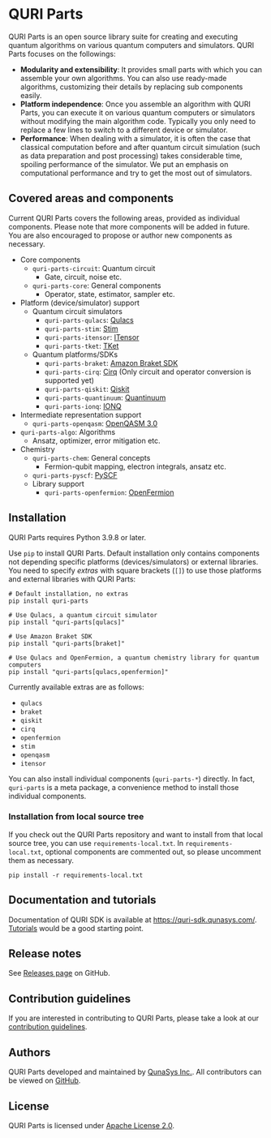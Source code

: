 # QURI Parts


QURI Parts is an open source library suite for creating and executing quantum algorithms on various quantum computers and simulators. QURI Parts focuses on the followings:

- **Modularity and extensibility**: It provides small parts with which you can assemble your own algorithms. You can also use ready-made algorithms, customizing their details by replacing sub components easily.
- **Platform independence**: Once you assemble an algorithm with QURI Parts, you can execute it on various quantum computers or simulators without modifying the main algorithm code. Typically you only need to replace a few lines to switch to a different device or simulator.
- **Performance**: When dealing with a simulator, it is often the case that classical computation before and after quantum circuit simulation (such as data preparation and post processing) takes considerable time, spoiling performance of the simulator. We put an emphasis on computational performance and try to get the most out of simulators.


## Covered areas and components

Current QURI Parts covers the following areas, provided as individual components.
Please note that more components will be added in future.
You are also encouraged to propose or author new components as necessary.

- Core components
  - `quri-parts-circuit`: Quantum circuit
      - Gate, circuit, noise etc.
  - `quri-parts-core`: General components
      - Operator, state, estimator, sampler etc.
- Platform (device/simulator) support
  - Quantum circuit simulators
      - `quri-parts-qulacs`: [Qulacs](https://github.com/qulacs/qulacs)
      - `quri-parts-stim`: [Stim](https://github.com/quantumlib/Stim)
      - `quri-parts-itensor`: [ITensor](https://github.com/ITensor/ITensors.jl)
      - `quri-parts-tket`: [TKet](https://www.quantinuum.com/developers/tket)
  - Quantum platforms/SDKs
      - `quri-parts-braket`: [Amazon Braket SDK](https://github.com/aws/amazon-braket-sdk-python)
      - `quri-parts-cirq`: [Cirq](https://quantumai.google/cirq) (Only circuit and operator conversion is supported yet)
      - `quri-parts-qiskit`: [Qiskit](https://qiskit.org/)
      - `quri-parts-quantinuum`: [Quantinuum](https://www.quantinuum.com/hardware/)
      - `quri-parts-ionq`: [IONQ](https://ionq.com/docs/)
- Intermediate representation support
  - `quri-parts-openqasm`: [OpenQASM 3.0](https://openqasm.com/)
- `quri-parts-algo`: Algorithms
  - Ansatz, optimizer, error mitigation etc.
- Chemistry
  - `quri-parts-chem`: General concepts
      - Fermion-qubit mapping, electron integrals, ansatz etc.
  - `quri-parts-pyscf`: [PySCF](https://pyscf.org/)
  - Library support
      - `quri-parts-openfermion`: [OpenFermion](https://quantumai.google/openfermion)


## Installation

QURI Parts requires Python 3.9.8 or later.

Use `pip` to install QURI Parts.
Default installation only contains components not depending specific platforms (devices/simulators) or external libraries.
You need to specify *extras* with square brackets (`[]`) to use those platforms and external libraries with QURI Parts:

```
# Default installation, no extras
pip install quri-parts

# Use Qulacs, a quantum circuit simulator
pip install "quri-parts[qulacs]"

# Use Amazon Braket SDK
pip install "quri-parts[braket]"

# Use Qulacs and OpenFermion, a quantum chemistry library for quantum computers
pip install "quri-parts[qulacs,openfermion]"
```

Currently available extras are as follows:

- `qulacs`
- `braket`
- `qiskit`
- `cirq`
- `openfermion`
- `stim`
- `openqasm`
- `itensor`

You can also install individual components (`quri-parts-*`) directly.
In fact, `quri-parts` is a meta package, a convenience method to install those individual components.

### Installation from local source tree

If you check out the QURI Parts repository and want to install from that local source tree, you can use `requirements-local.txt`.
In `requirements-local.txt`, optional components are commented out, so please uncomment them as necessary.

```
pip install -r requirements-local.txt
```


## Documentation and tutorials

Documentation of QURI SDK is available at <https://quri-sdk.qunasys.com/>.
[Tutorials](https://quri-sdk.qunasys.com/docs/tutorials/quri-parts) would be a good starting point.

## Release notes

See [Releases page](https://github.com/QunaSys/quri-parts/releases) on GitHub.


## Contribution guidelines

If you are interested in contributing to QURI Parts, please take a look at our [contribution guidelines](CONTRIBUTING.md).


## Authors

QURI Parts developed and maintained by [QunaSys Inc.](https://qunasys.com/en). All contributors can be viewed on [GitHub](https://github.com/QunaSys/quri-parts/graphs/contributors).


## License

QURI Parts is licensed under [Apache License 2.0](https://github.com/QunaSys/quri-parts/blob/main/LICENSE).
